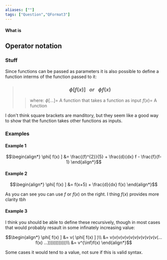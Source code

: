 ```yaml
---
aliases: [""]
tags: ["Question","QFormat3"]
---
```


#### What is
## Operator notation
### Stuff
Since functions can be passed as parameters it is also possible to define a function interms of the function passed to it:

> ### $$ \phi[ f(x) ] \:\:\: or \:\:\: \phi f(x) $$ 
>> where:
>> $\phi[...]=$ A function that takes a function as input 
>> $f(x)=$ A function

I don't think square brackets are manditory, but they seem like a good way to show that the function takes other functions as inputs.

### Examples
#### Example 1
$$\begin{align*}
 \phi[ f(x) ] &= \frac{(f)^{2}}{5} + \frac{d}{dx} f - \frac{f}{f-1}
\end{align*}$$

#### Example 2
$$\begin{align*}
 \phi[ f(x) ] &= f(x+5) + \frac{d}{dx} f(x)
\end{align*}$$

As you can see you can use $f$ or $f(x)$ on the right. I thing $f(x)$ provides more clarity tbh

#### Example 3

I think you should be able to define these recursively, though in most cases that would probably resault in some infinately increasing value:

$$\begin{align*}
\phi[ f(x) ] &= v( \phi[ f(x) ] )\\
&=  v(v(v(v(v(v(v(v(v(v(v(v(... f(x) ...))))))))))))\\
&= v^{\inf}f(x)
\end{align*}$$

Some cases it would tend to a value, not sure if this is valid syntax.